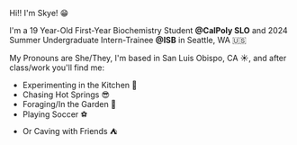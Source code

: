 Hi!! I'm Skye! :grin:

I'm a 19 Year-Old First-Year Biochemistry Student **@CalPoly SLO** and 2024 Summer Undergraduate Intern-Trainee **@ISB** in Seattle, WA :us:

My Pronouns are She/They, I'm based in San Luis Obispo, CA :sunny:, and after class/work you'll find me:
* Experimenting in the Kitchen :honey_pot:
* Chasing Hot Springs :sunglasses:
* Foraging/In the Garden :mushroom:
* Playing Soccer :soccer:
* Or Caving with Friends :tent:
